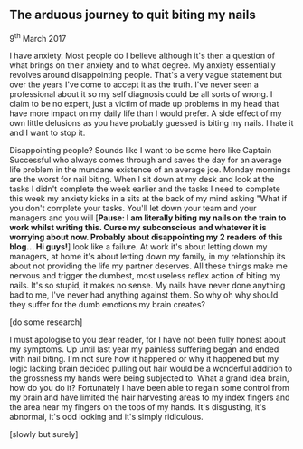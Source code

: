 ## The arduous journey to quit biting my nails

9<sup>th</sup> March 2017

I have anxiety. Most people do I believe although it's then a question of what brings on their anxiety and to what degree. My anxiety essentially revolves around disappointing people. That's a very vague statement but over the years I've come to accept it as the truth. I've never seen a professional about it so my self diagnosis could be all sorts of wrong. I claim to be no expert, just a victim of made up problems in my head that have more impact on my daily life than I would prefer. A side effect of my own little delusions as you have probably guessed is biting my nails. I hate it and I want to stop it.  

Disappointing people? Sounds like I want to be some hero like Captain Successful who always comes through and saves the day for an average life problem in the mundane existence of an average joe. Monday mornings are the worst for nail biting. When I sit down at my desk and look at the tasks I didn't complete the week earlier and the tasks I need to complete this week my anxiety kicks in a sits at the back of my mind asking "What if you don't complete your tasks. You'll let down your team and your managers and you will [**Pause: I am literally biting my nails on the train to work whilst writing this. Curse my subconscious and whatever it is worrying about now. Probably about disappointing my 2 readers of this blog... Hi guys!**] look like a failure. At work it's about letting down my managers, at home it's about letting down my family, in my relationship its about not providing the life my partner deserves. All these things make me nervous and trigger the dumbest, most useless reflex action of biting my nails. It's so stupid, it makes no sense. My nails have never done anything bad to me, I've never had anything against them. So why oh why should they suffer for the dumb emotions my brain creates?  

[do some research]  

I must apologise to you dear reader, for I have not been fully honest about my symptoms. Up until last year my painless suffering began and ended with nail biting. I'm not sure how it happened or why it happened but my logic lacking brain decided pulling out hair would be a wonderful addition to the grossness my hands were being subjected to. What a grand idea brain, how do you do it? Fortunately I have been able to regain some control from my brain and have limited the hair harvesting areas to my index fingers and the area near my fingers on the tops of my hands. It's disgusting, it's abnormal, it's odd looking and it's simply ridiculous. 

[slowly but surely]